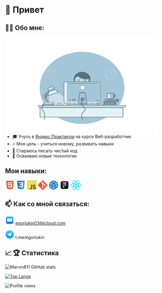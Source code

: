 # 👋 Привет



## 👨‍💻 Обо мне:
<img align="right" alt="GIF" src="./images/coding.gif" width="500" height="320" />

- 🎓 Учусь в [Яндекс.Практикум](https://practicum.yandex.ru/) на курсе Веб-разработчик
- ⭐️ Моя цель - учиться новому, развивать навыки
- 🧼 Стараюсь писать чистый код
- 🚀 Осваиваю новые технологии


## Мои навыки:
<a href="https://en.wikipedia.org/wiki/HTML" title="HTML"><img src="icons/html(1).png" /></a>
<a href="https://en.wikipedia.org/wiki/CSS" title="CSS"><img src="icons/css(1).png" /></a>
<a href="https://en.wikipedia.org/wiki/JavaScript" title="JavaScript"><img src="icons/javascript.png" /></a>
<a href="https://git-scm.com/" title="Git"><img src="icons/git.png" /></a>
<a href="https://webpack.js.org/" title="Webpack"><img src="icons/webpack.png" /></a>
<a href="https://www.figma.com/login/" title="figma"><img src="icons/figma.png" /></a>
<a href="https://ru.reactjs.org/" title="react"><img src="icons/react.png" /></a>


## 📫 Как со мной связаться: 
<a href="##" title="mail"><img src="icons/mail.png" width="30" height="30" /></a> egorlukin03@icloud.com

<a href="https://t.me/egorlukin" title="telegram"><img src="icons/telegram.png" width="30" height="30" /></a> t.me/egorlukin

## 📈 🏆 Статистика
![Marvin811 GitHub stats](https://github-readme-stats.vercel.app/api?username=Marvin811&show_icons=true&theme=tokyonight&style=centerme) 

[![Top Langs](https://github-readme-stats.vercel.app/api/top-langs/?username=Marvin811&langs_count=8&theme=tokyonight&style=centerme)](https://github.com/Marvin811/github-readme-stats)

![Profile views](https://gpvc.arturio.dev/Marvin811) 
